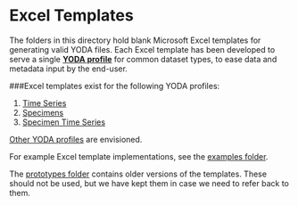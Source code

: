 Excel Templates
===============
The folders in this directory hold blank Microsoft Excel templates for generating valid YODA files. Each Excel template has been developed to serve a single **[YODA profile](https://github.com/ODM2/YODA-File/blob/master/doc/YODA_profiles.md)** for common dataset types, to ease data and metadata input by the end-user.



###Excel templates exist for the following YODA profiles:
1. [Time Series](https://github.com/ODM2/YODA-File/blob/master/doc/YODA_profiles.md)
2. [Specimens](https://github.com/ODM2/YODA-File/blob/master/doc/YODA_profiles.md)
3. [Specimen Time Series](https://github.com/ODM2/YODA-File/blob/master/doc/YODA_profiles.md)

[Other YODA profiles](https://github.com/ODM2/YODA-File/blob/master/doc/YODA_profiles.md) are envisioned.

For example Excel template implementations, see the [examples folder](https://github.com/ODM2/YODA-File/tree/master/examples).

The [prototypes folder](https://github.com/ODM2/YODA-File/tree/master/excel_templates/prototypes) contains older versions of the templates.  These should not be used, but we have kept them in case we need to refer back to them.